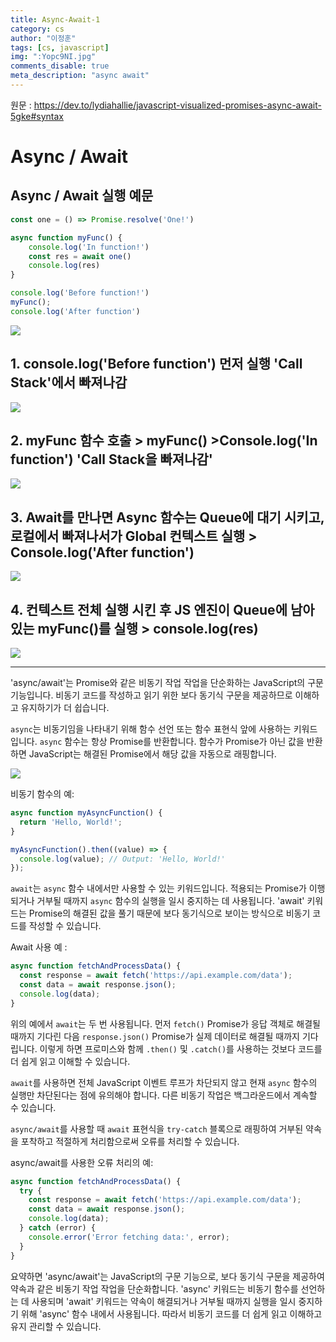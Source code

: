 ```yaml
---
title: Async-Await-1
category: cs
author: "이정훈"
tags: [cs, javascript]
img: ":Yopc9NI.jpg"
comments_disable: true
meta_description: "async await"
---
```


원문 : https://dev.to/lydiahallie/javascript-visualized-promises-async-await-5gke#syntax

# Async / Await

## Async / Await 실행 예문

```javascript
const one = () => Promise.resolve('One!')

async function myFunc() {
	console.log('In function!')
	const res = await one()
	console.log(res)
}

console.log('Before function!')
myFunc();
console.log('After function')
```

![](https://res.cloudinary.com/practicaldev/image/fetch/s--aOWmZxnV--/c_limit%2Cf_auto%2Cfl_progressive%2Cq_66%2Cw_880/https://dev-to-uploads.s3.amazonaws.com/i/e5duygomitj9o455107a.gif)

## 1.  console.log('Before function') 먼저 실행 'Call Stack'에서 빠져나감
![](https://res.cloudinary.com/practicaldev/image/fetch/s--bfscMU3t--/c_limit%2Cf_auto%2Cfl_progressive%2Cq_66%2Cw_880/https://dev-to-uploads.s3.amazonaws.com/i/d27d7xxiekczftjyic4b.gif)

## 2. myFunc 함수 호출 > myFunc() >Console.log('In function') 'Call Stack을 빠져나감'
![](https://res.cloudinary.com/practicaldev/image/fetch/s--wN7yFTnt--/c_limit%2Cf_auto%2Cfl_progressive%2Cq_66%2Cw_880/https://dev-to-uploads.s3.amazonaws.com/i/9wqej2269vmntfcuxs9t.gif)

## 3. Await를 만나면 Async 함수는 Queue에 대기 시키고, 로컬에서 빠져나서가 Global 컨텍스트 실행  > Console.log('After function')
![](https://res.cloudinary.com/practicaldev/image/fetch/s--UC78HoCO--/c_limit%2Cf_auto%2Cfl_progressive%2Cq_66%2Cw_880/https://dev-to-uploads.s3.amazonaws.com/i/b6l3psgewvtrtmrr60tg.gif)

## 4. 컨텍스트 전체 실행 시킨 후 JS 엔진이 Queue에 남아 있는 myFunc()를 실행 > console.log(res)
![](https://res.cloudinary.com/practicaldev/image/fetch/s--V8u36kEG--/c_limit%2Cf_auto%2Cfl_progressive%2Cq_66%2Cw_880/https://dev-to-uploads.s3.amazonaws.com/i/hlhrtuspjyrstifubdhs.gif)

---
'async/await'는 Promise와 같은 비동기 작업 작업을 단순화하는 JavaScript의 구문 기능입니다. 
비동기 코드를 작성하고 읽기 위한 보다 동기식 구문을 제공하므로 이해하고 유지하기가 더 쉽습니다.

`async`는 비동기임을 나타내기 위해 함수 선언 또는 함수 표현식 앞에 사용하는 키워드입니다. 
`async` 함수는 항상 Promise를 반환합니다. 
함수가 Promise가 아닌 값을 반환하면 JavaScript는 해결된 Promise에서 해당 값을 자동으로 래핑합니다.

![](https://i.imgur.com/Yopc9NI.jpg)



비동기 함수의 예:

```javascript
async function myAsyncFunction() {
  return 'Hello, World!';
}

myAsyncFunction().then((value) => {
  console.log(value); // Output: 'Hello, World!'
});
```

`await`는 `async` 함수 내에서만 사용할 수 있는 키워드입니다. 
적용되는 Promise가 이행되거나 거부될 때까지 `async` 함수의 실행을 일시 중지하는 데 사용됩니다. 
'await' 키워드는 Promise의 해결된 값을 풀기 때문에 보다 동기식으로 보이는 방식으로 비동기 코드를 작성할 수 있습니다.

Await 사용 예 :

```javascript
async function fetchAndProcessData() {
  const response = await fetch('https://api.example.com/data');
  const data = await response.json();
  console.log(data);
}
```

위의 예에서 `await`는 두 번 사용됩니다. 먼저 `fetch()` Promise가 응답 객체로 해결될 때까지 기다린 다음 `response.json()` Promise가 실제 데이터로 해결될 때까지 기다립니다. 
이렇게 하면 프로미스와 함께 `.then()` 및 `.catch()`를 사용하는 것보다 코드를 더 쉽게 읽고 이해할 수 있습니다.

`await`를 사용하면 전체 JavaScript 이벤트 루프가 차단되지 않고 현재 `async` 함수의 실행만 차단된다는 점에 유의해야 합니다. 
다른 비동기 작업은 백그라운드에서 계속할 수 있습니다.

`async/await`를 사용할 때 `await` 표현식을 `try-catch` 블록으로 래핑하여 거부된 약속을 포착하고 적절하게 처리함으로써 오류를 처리할 수 있습니다.

async/await를 사용한 오류 처리의 예:

```javascript
async function fetchAndProcessData() {
  try {
    const response = await fetch('https://api.example.com/data');
    const data = await response.json();
    console.log(data);
  } catch (error) {
    console.error('Error fetching data:', error);
  }
}
```

요약하면 'async/await'는 JavaScript의 구문 기능으로, 보다 동기식 구문을 제공하여 약속과 같은 비동기 작업 작업을 단순화합니다. 
'async' 키워드는 비동기 함수를 선언하는 데 사용되며 'await' 키워드는 약속이 해결되거나 거부될 때까지 실행을 일시 중지하기 위해 'async' 함수 내에서 사용됩니다. 따라서 비동기 코드를 더 쉽게 읽고 이해하고 유지 관리할 수 있습니다.